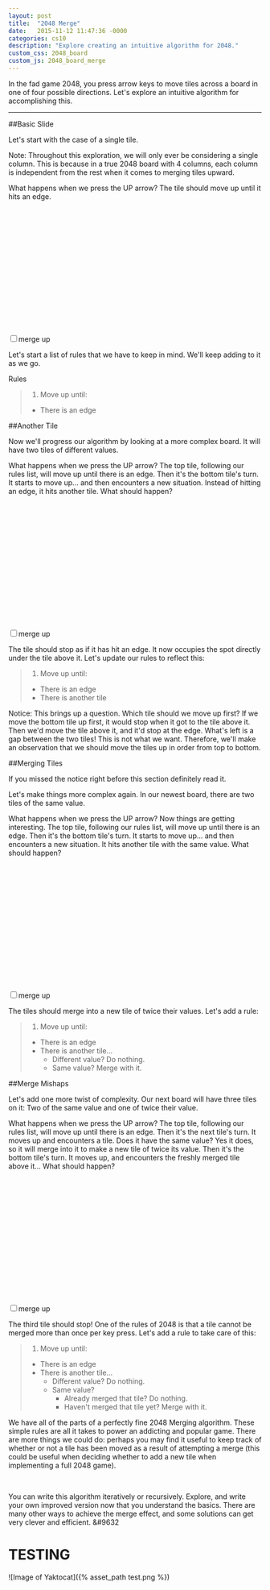 ```yaml
---
layout: post
title:  "2048 Merge"
date:   2015-11-12 11:47:36 -0000
categories: cs10
description: "Explore creating an intuitive algorithm for 2048."
custom_css: 2048_board
custom_js: 2048_board_merge
---
```

<!-- JavaScript and CSS loaded in _includes/head.html.
     Check front matter. -->

In the fad game 2048, you press arrow keys to move tiles across a board in
one of four possible directions. Let's explore an intuitive algorithm for
accomplishing this.

* * *

##Basic Slide

Let's start with the case of a single tile.

<span class="important">Note:</span> Throughout this exploration, we will
only ever be considering a single column. This is because in a true 2048
board with 4 columns, each column is independent from the rest when it
comes to merging tiles upward.

What happens when we press the UP arrow? The tile should move up until it
hits an edge.

<div class="board-wrapper">
<div class="board-2048" style="width:62.5px;height:250px;">
  <img class="tile" data-val="2" data-endval="2" data-begin="3" data-end="0">
</div>
<label onclick="mergeBoard(this)"><input type="checkbox"><span>merge up</span></label>
</div>

Let's start a list of rules that we have to keep in mind. We'll keep adding
to it as we go.

Rules

>1. Move up until:
>  * There is an edge


##Another Tile

Now we'll progress our algorithm by looking at a more complex board. It will
have two tiles of different values.

What happens when we press the UP arrow? The top tile, following our rules
list, will move up until there is an edge. Then it's the bottom tile's turn.
It starts to move up... and then encounters a new situation. Instead of
hitting an edge, it hits another tile. What should happen?

<div class="board-wrapper">
<div class="board-2048" style="width:62.5px;height:250px;">
  <img class="tile" data-val="2" data-endval="2" data-begin="1" data-end="0">
  <img class="tile" data-val="4" data-endval="4" data-begin="3" data-end="1">
</div>
<label onclick="mergeBoard(this)"><input type="checkbox"><span>merge up</span></label>
</div>

The tile should stop as if it has hit an edge. It now occupies the spot
directly under the tile above it. Let's update our rules to reflect
this:

>1. Move up until:
>  * There is an edge
>  * There is another tile

<span class="important">Notice:</span> This brings up a question. Which tile should we move up first? If we move the bottom tile up first, it would stop when it got to the
tile above it. Then we'd move the tile above it, and it'd stop at the edge.
What's left is a gap between the two tiles! This is not what we want.
Therefore, we'll make an observation that we should move the tiles up in
order from top to bottom.

##Merging Tiles

If you missed the notice right before this section definitely read it.

Let's make things more complex again. In our newest board, there are two
tiles of the same value.

What happens when we press the UP arrow? Now things are getting interesting.
The top tile, following our rules list, will move up until there is an edge.
Then it's the bottom tile's turn. It starts to move up... and then
encounters a new situation. It hits another tile with the same value. What
should happen?

<div class="board-wrapper">
<div class="board-2048" style="width:62.5px;height:250px;">
  <img class="tile" data-val="2" data-endval="4" data-begin="1" data-end="0">
  <img class="tile" data-val="2" data-endval="0" data-begin="3" data-end="0">
</div>
<label onclick="mergeBoard(this)"><input type="checkbox"><span>merge up</span></label>
</div>

The tiles should merge into a new tile of twice their values. Let's add a
rule:

>1. Move up until:
>  * There is an edge
>  * There is another tile...
>       * Different value? Do nothing.
>       * Same value? Merge with it.

##Merge Mishaps

Let's add one more twist of complexity. Our next board will have three tiles
on it: Two of the same value and one of twice their value.

What happens when we press the UP arrow? The top tile, following our rules
list, will move up until there is an edge. Then it's the next tile's turn.
It moves up and encounters a tile. Does it have the same value? Yes it does,
so it will merge into it to make a new tile of twice its value. Then it's
the bottom tile's turn. It moves up, and encounters the freshly merged tile
above it... What should happen?

<div class="board-wrapper">
<div class="board-2048" style="width:62.5px;height:250px;">
  <img class="tile" data-val="4" data-endval="8" data-begin="1" data-end="0">
  <img class="tile" data-val="4" data-endval="0" data-begin="2" data-end="0">
  <img class="tile" data-val="8" data-endval="8" data-begin="3" data-end="1">
</div>
<label onclick="mergeBoard(this)"><input type="checkbox"><span>merge up</span></label>
</div>

The third tile should stop! One of the rules of 2048 is that a tile cannot
be merged more than once per key press. Let's add a rule to take care of
this:

>1. Move up until:
>  * There is an edge
>  * There is another tile...
>       * Different value? Do nothing.
>       * Same value?
>           * Already merged that tile? Do nothing.
>           * Haven't merged that tile yet? Merge with it.

We have all of the parts of a perfectly fine 2048 Merging algorithm. These
simple rules are all it takes to power an addicting and popular game. There
are more things we could do: perhaps you may find it useful to keep track of
whether or not a tile has been moved as a result of attempting a merge (this
could be useful when deciding whether to add a new tile when implementing
a full 2048 game).

<br>

You can write this algorithm iteratively or recursively. Explore, and
write your own improved version now that you understand the basics.
There are many other ways to achieve the merge effect, and some solutions
can get very clever and efficient. <span>&#9632</span>

# TESTING

![Image of Yaktocat]({% asset_path test.png %})

<script>
  // Run setup method. Find in 2048_board_merge.js from YAML front matter.
  tileSetup("{% asset_path 2048_tiles/%}");
</script>
